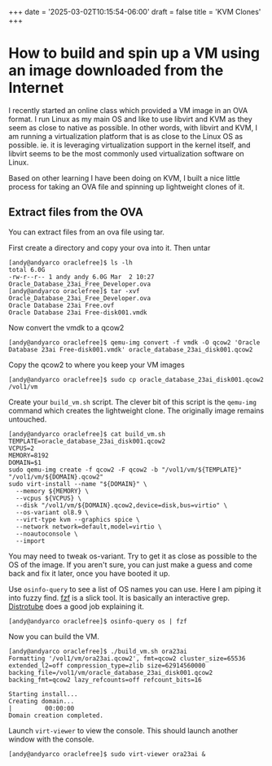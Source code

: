 +++
date = '2025-03-02T10:15:54-06:00'
draft = false
title = 'KVM Clones'
+++
# How to build and spin up a VM using an image downloaded from the Internet
I recently started an online class which provided a VM image in an OVA format.  I run Linux as my main OS and like to use libvirt and KVM as they seem as close to native as possible.  In other words, with libvirt and KVM, I am running a virtualization platform that is as close to the Linux OS as possible. ie. it is leveraging virtualization support in the kernel itself, and libvirt seems to be the most commonly used virtualization software on Linux.

Based on other learning I have been doing on KVM, I built a nice little process for taking an OVA file and spinning up lightweight clones of it.

## Extract files from the OVA
You can extract files from an ova file using tar.

First create a directory and copy your ova into it. Then untar
```
[andy@andyarco oraclefree]$ ls -lh
total 6.0G
-rw-r--r-- 1 andy andy 6.0G Mar  2 10:27 Oracle_Database_23ai_Free_Developer.ova
[andy@andyarco oraclefree]$ tar -xvf Oracle_Database_23ai_Free_Developer.ova
Oracle Database 23ai Free.ovf
Oracle Database 23ai Free-disk001.vmdk
```
Now convert the vmdk to a qcow2
```
[andy@andyarco oraclefree]$ qemu-img convert -f vmdk -O qcow2 'Oracle Database 23ai Free-disk001.vmdk' oracle_database_23ai_disk001.qcow2
```
Copy the qcow2 to where you keep your VM images
```
[andy@andyarco oraclefree]$ sudo cp oracle_database_23ai_disk001.qcow2 /vol1/vm
```
Create your `build_vm.sh` script.  The clever bit of this script is the `qemu-img` command which creates the lightweight clone.  The originally image remains untouched.
```
[andy@andyarco oraclefree]$ cat build_vm.sh
TEMPLATE=oracle_database_23ai_disk001.qcow2
VCPUS=2
MEMORY=8192
DOMAIN=$1
sudo qemu-img create -f qcow2 -F qcow2 -b "/vol1/vm/${TEMPLATE}" "/vol1/vm/${DOMAIN}.qcow2"
sudo virt-install --name "${DOMAIN}" \
  --memory ${MEMORY} \
  --vcpus ${VCPUS} \
  --disk "/vol1/vm/${DOMAIN}.qcow2,device=disk,bus=virtio" \
  --os-variant ol8.9 \
  --virt-type kvm --graphics spice \
  --network network=default,model=virtio \
  --noautoconsole \
  --import
```
You may need to tweak os-variant.  Try to get it as close as possible to the OS of the image.  If you aren't sure, you can just make a guess and come back and fix it later, once you have booted it up.

Use `osinfo-query` to see a list of OS names you can use.  Here I am piping it into fuzzy find. [fzf](https://github.com/junegunn/fzf) is a slick tool.  It is basically an interactive grep. [Distrotube](https://youtu.be/Zq3mFU2T9cw?si=dWmq4NTHbMvyPGEe)  does a good job explaining it.
```
[andy@andyarco oraclefree]$ osinfo-query os | fzf
```
Now you can build the VM.
```
[andy@andyarco oraclefree]$ ./build_vm.sh ora23ai
Formatting '/vol1/vm/ora23ai.qcow2', fmt=qcow2 cluster_size=65536 extended_l2=off compression_type=zlib size=62914560000 backing_file=/vol1/vm/oracle_database_23ai_disk001.qcow2 backing_fmt=qcow2 lazy_refcounts=off refcount_bits=16

Starting install...
Creating domain...                                                                                                             |         00:00:00
Domain creation completed.

```
Launch `virt-viewer` to view the console.  This should launch another window with the console.
```
[andy@andyarco oraclefree]$ sudo virt-viewer ora23ai & 
```

